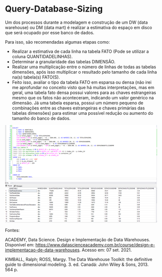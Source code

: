 # Query-Database-Sizing

Um dos processos durante a modelagem e construção de um DW (data warehouse) ou DM (data mart) é realizar a estimativa do espaço em disco que será ocupado por esse banco de dados. 

Para isso, são recomendadas algumas etapas como: <br/> 
- Realizar a estimativa de cada linha na tabela FATO (Pode se utilizar a coluna QUANTIDADELINHAS).<br/>
- Determinar a granularidade das tabelas DIMENSÃO. <br/>
- Realizar uma multiplicação entre o número de linhas de todas as tabelas dimensões, após isso multiplicar o resultado pelo tamanho de cada linha na(s) tabela(s) FATO(S).<br/>
- Feito isso, avaliar o tipo da tabela FATO em esparsa ou densa (não irei me aprofundar no conceito visto que há muitas interpretações, mas em geral, uma tabela fato densa possui valores para as chaves estrangeiras mesmo que os fatos não aconteceram, indicando um valor genérico na dimensão. Já uma tabela esparsa, possui um número pequeno de combinações entre as chaves estrangeiras e chaves primárias das tabelas dimensões) para estimar uma possível redução ou aumento do tamanho do banco de dados.


![Screenshot](imgs/Screenshot_1.png)


Fontes: 

ACADEMY, Data Science. Design e Implementação de Data Warehouses. Disponível em: https://www.datascienceacademy.com.br/course/design-e-implementacao-de-data-warehouses. Acesso em: 07 set. 2021.

KIMBALL, Ralph; ROSS, Margy. The Data Warehouse Toolkit: the definitive guide to dimensional modeling. 3. ed. Canadá: John Wiley & Sons, 2013. 564 p.
